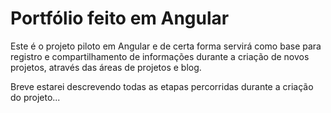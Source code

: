 # Portfólio feito em Angular

Este é o projeto piloto em Angular e de certa forma servirá como base para registro e compartilhamento de informações durante a criação de novos projetos, através das áreas de projetos e blog.

Breve estarei descrevendo todas as etapas percorridas durante a criação do projeto...
